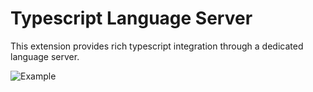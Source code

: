 # Typescript Language Server

This extension provides rich typescript integration through a dedicated language server.

![Example](https://raw.githubusercontent.com/apexskier/nova-typescript/d11b21d175a7e74a7542be1cb3da9fc276bef2fa/typescript.novaextension/Images/README/example.png)

<!--
Logo credit: https://github.com/remojansen/logo.ts/blob/master/ts.svg
-->
